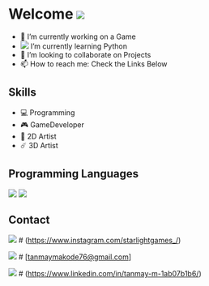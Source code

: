 # Welcome <img src="https://img.icons8.com/fluent/50/000000/github.png"/>

- 🔭 I’m currently working on a Game
- <img src="https://img.icons8.com/fluent/48/000000/controller.png"/> I’m currently learning Python
- 👯 I’m looking to collaborate on Projects
- 📫 How to reach me: Check the Links Below 

## Skills
* 💻 Programming    
* 🎮 GameDeveloper         
* 🎨 2D Artist 
* ☄️ 3D Artist

## Programming Languages
   
   <img src="https://img.icons8.com/dusk/64/000000/python.png"/> 
   
   <img src="https://img.icons8.com/dusk/64/000000/cs.png"/>      
   
## Contact
<img src="https://img.icons8.com/cute-clipart/64/000000/instagram-new.png"/>      # (https://www.instagram.com/starlightgames_/) 

<img src="https://img.icons8.com/plasticine/64/000000/gmail.png"/>         # [tanmaymakode76@gmail.com]


<img src="https://img.icons8.com/dusk/64/000000/linkedin.png"/>      # (https://www.linkedin.com/in/tanmay-m-1ab07b1b6/)



